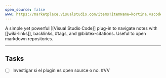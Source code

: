 ```yaml
---
open_source: false
www: https://marketplace.visualstudio.com/items?itemName=kortina.vscode-markdown-notes
---
```

A simple yet powerful [[Visual Studio Code]] plug-in to navigate notes with  \[\[wiki-links\]\], backlinks, \#tags, and @bibtex-citations. Useful to open markdown repositories.

---

## Tasks

- [ ] Investigar si el plugin es open source o no. #VV 